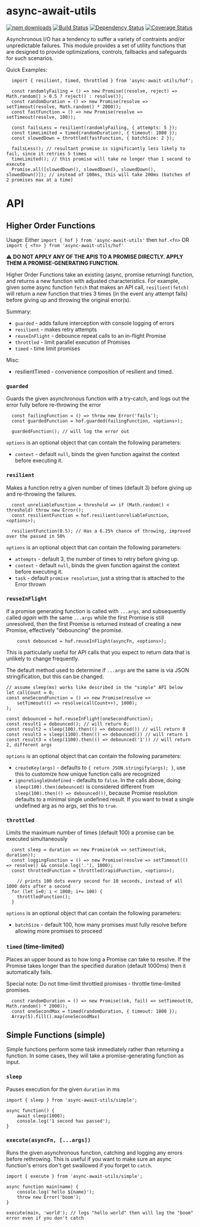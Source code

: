 # async-await-utils

[![npm downloads][downloads-image]][downloads-url] [![Build Status][travis-image]][travis-url] [![Dependency Status][daviddm-image]][daviddm-url] [![Coverage Status][coverage-image]][coverage-url]

Asynchronous I/O has a tendency to suffer a variety of contraints and/or unpredictable failures. This module provides a set of utility functions that are designed to provide optimizations, controls, fallbacks and safeguards for such scenarios.

Quick Examples:

```
  import { resilient, timed, throttled } from 'async-await-utils/hof';

  const randomlyFailing = () => new Promise((resolve, reject) => Math.random() > 0.5 ? reject() : resolve());
  const randomDuration = () => new Promise(resolve => setTimeout(resolve, Math.random() * 2000));
  const fastFunction = () => new Promise(resolve => setTimeout(resolve, 100));

  const failsLess = resilient(randomlyFailing, { attempts: 5 });
  const timeLimited = timed(randomDuration), { timeout: 1000 });
  const slowedDown = throttled(fastFunction, { batchSize: 2 });

  failsLess(); // resultant promise is significantly less likely to fail, since it retries 5 times
  timeLimited(); // this promise will take no longer than 1 second to execute
  Promise.all([slowedDown(), slowedDown(), slowedDown(), slowedDown()]); // instead of 100ms, this will take 200ms (batches of 2 promises max at a time)
```

# API

## Higher Order Functions

Usage: Either `import { hof } from 'async-await-utils'` then `hof.<fn>` OR `import { <fn> } from 'async-await-utils/hof'`

⚠️  **DO NOT APPLY ANY OF THE APIS TO A PROMISE DIRECTLY. APPLY THEM A PROMISE-GENERATING FUNCTION.**

Higher Order Functions take an existing (async, promise returning) function, and returns a new function with adjusted characteristics. For example, given some async function `fetch` that makes an API call, `resilient(fetch)` will return a new function that tries 3 times (in the event any attempt fails) before giving up and throwing the original error(s).

Summary:

* `guarded` - adds failure interception with console logging of errors
* `resilient` - makes retry attempts
* `reuseInFlight` - debounce repeat calls to an in-flight Promise
* `throttled` - limit parallel execution of Promises
* `timed` - time limit promises

Misc:

* resilientTimed - convenience composition of resilient and timed.

### `guarded`

Guards the given asynchronous function with a try-catch, and logs out the error fully before re-throwing the error

```
  const failingFunction = () => throw new Error('fails');
  const guardedFunction = hof.guarded(failingFunction, <options>);

  guardedFunction(); // will log the error out
```

`options` is an optional object that can contain the following parameters:

* `context` - default `null`, binds the given function against the context before executing it.

### `resilient`

Makes a function retry a given number of times (default 3) before giving up and re-throwing the failures.

```
  const unreliableFunction = threshold => if (Math.random() < threshold) throw new Error();
  const resilientFunction = hof.resilient(unreliableFunction, <options>);

  resilientFunction(0.5); // Has a 6.25% chance of throwing, improved over the passed in 50%
 ```

`options` is an optional object that can contain the following parameters:

* `attempts` - default 3, the number of times to retry before giving up.
* `context` - default `null`, binds the given function against the context before executing it.
* `task` - default `promise resolution`, just a string that is attached to the Error thrown

### `reuseInFlight`

If a promise generating function is called with `...args`, and subsequently called _again_ with the same `...args` while the first Promise is still unresolved, then the first Promise is returned instead of creating a new Promise, effectively "debouncing" the promise.

```
	const debounced = hof.reuseInFlight(asyncFn, <options>);
```

This is particularly useful for API calls that you expect to return data that is unlikely to change frequently.

The default method used to determine if `...args` are the same is via JSON stringification, but this can be changed.

```
// assume sleep(ms) works like described in the "simple" API below
let callCount = 0;
const oneSecondFunction = () => new Promise(resolve =>
	setTimeout(() => resolve(callCount++), 1000);
);

const debounced = hof.reuseInFlight(oneSecondFunction);
const result1 = debounced(); // will return 0;
const result2 = sleep(100).then(() => debounced()) // will return 0
const result3 = sleep(1100).then(() => debounced()) // will return 1
const result3 = sleep(1100).then(() => debounced('1')) // will return 2, different args
```

`options` is an optional object that can contain the following parameters:

* `createKey(args)` - defaults to `{ return JSON.stringify(args); }`, use this to customize how unique function calls are recognized
* `ignoreSingleUndefined` - defaults to `false`. In the calls above, doing `sleep(100).then(debounced)` is considered different from `sleep(100).then(() => debounced())`, because Promise resolution defaults to a minimal single undefined result. If you want to treat a single undefined arg as no args, set this to `true`.

### `throttled`

Limits the maximum number of times (default 100) a promise can be executed simultaneously

```
  const sleep = duration => new Promise(ok => setTimeout(ok, duration));
  const loggingFunction = () => new Promise(resolve => setTimeout(() => resolve() && console.log('.'), 1000);
  const throttedFunction = throttled(rapidFunction, <options>);

	// prints 100 dots every second for 10 seconds, instead of all 1000 dots after a second
  for (let i=0; i < 1000; i+= 100) {
  	throttledFunction();
  }
```

`options` is an optional object that can contain the following parameters:

* `batchSize` - default 100, how many promises must fully resolve before allowing more promises to proceed

### `timed` (time-limited)

Places an upper bound as to how long a Promise can take to resolve. If the Promise takes longer than the specified duration (default 1000ms) then it automatically fails.

Special note: Do not time-limit throttled promises - throttle time-limited promises.

```
  const randomDuration = () => new Promise((ok, fail) => setTimeout(0, Math.random() * 2000));
  const oneSecondMax = timed(randomDuration, { timeout: 1000 });
  Array(5).fill().map(oneSecondMax)
```

## Simple Functions (simple)

Simple functions perform some task immediately rather than returning a function. In some cases, they will take a promise-generating function as input.

### `sleep`

Pauses execution for the given `duration` in ms

```
import { sleep } from 'async-await-utils/simple';

async function() {
	await sleep(1000);
	console.log('1 second has passed');
}
```

### `execute(asyncFn, [...args])`

Runs the given asynchronous function, catching and logging any errors before rethrowing. This is useful if you want to make sure an async function's errors don't get swallowed if you forget to `catch`.

```
import { execute } from 'async-await-utils/simple';

async function main(name) {
	console.log(`hello ${name}');
	throw new Error('boom');
}

execute(main, 'world'); // logs "hello world" then will log the "boom" error even if you don't catch
```

[downloads-image]: https://img.shields.io/npm/dm/async-await-utils.svg?style=flat-square
[downloads-url]: https://www.npmjs.com/package/async-await-utils
[travis-image]: https://travis-ci.org/masotime/async-await-utils.svg?branch=master
[travis-url]: https://travis-ci.org/masotime/async-await-utils
[daviddm-image]: https://david-dm.org/masotime/async-await-utils.svg?theme=shields.io
[daviddm-url]: https://david-dm.org/masotime/async-await-utils
[coverage-image]: https://coveralls.io/repos/github/masotime/async-await-utils/badge.svg?branch=master
[coverage-url]: https://coveralls.io/github/masotime/async-await-utils?branch=master